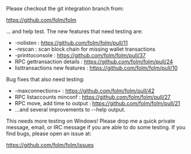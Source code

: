 Please checkout the git integration branch from:

https://github.com/folm/folm

... and help test.  The new features that need testing are:

* -nolisten : https://github.com/folm/folm/pull/11
* -rescan : scan block chain for missing wallet transactions
* -printtoconsole : https://github.com/folm/folm/pull/37
* RPC gettransaction details : https://github.com/folm/folm/pull/24
* listtransactions new features : https://github.com/folm/folm/pull/10

Bug fixes that also need testing:

* -maxconnections= : https://github.com/folm/folm/pull/42
* RPC listaccounts minconf : https://github.com/folm/folm/pull/27
* RPC move, add time to output : https://github.com/folm/folm/pull/21
* ...and several improvements to --help output.

This needs more testing on Windows!  Please drop me a quick private message, email, or IRC message if you are able to do some testing.  If you find bugs, please open an issue at:

https://github.com/folm/folm/issues
